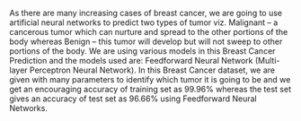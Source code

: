 As there are many increasing cases of breast cancer, we are going to use artificial neural networks to predict two types of tumor viz. Malignant – a cancerous tumor which can nurture and spread to the other portions of the body whereas Benign – this tumor will develop but will not sweep to other portions of the body. We are using various models in this Breast Cancer Prediction and the models used are: Feedforward Neural Network (Multi-layer Perceptron Neural Network). In this Breast Cancer dataset, we are given with many parameters to identify which tumor it is going to be and we get an encouraging accuracy of training set as 99.96% whereas the test set gives an accuracy of test set as 96.66% using Feedforward Neural Networks. 
